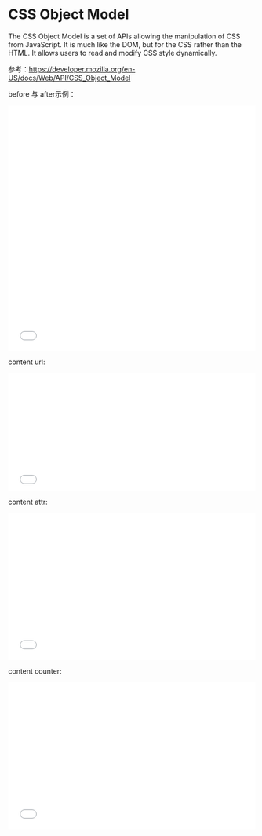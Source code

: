 # CSS Object Model


The CSS Object Model is a set of APIs allowing the manipulation of CSS from JavaScript. It is much like the DOM, but for the CSS rather than the HTML. It allows users to read and modify CSS style dynamically.

参考：https://developer.mozilla.org/en-US/docs/Web/API/CSS_Object_Model

before 与 after示例：
<iframe width="100%" height="500" src="//jsfiddle.net/stonebreaker/zhd3m905/7/embedded/html,result/" allowfullscreen="allowfullscreen" allowpaymentrequest frameborder="0"></iframe>

content url:
<iframe width="100%" height="240" src="//jsfiddle.net/stonebreaker/8qwjgb4t/4/embedded/html,result/" allowfullscreen="allowfullscreen" allowpaymentrequest frameborder="0"></iframe>

content attr:
<iframe width="100%" height="300" src="//jsfiddle.net/stonebreaker/v26hzbof/1/embedded/html,result/" allowfullscreen="allowfullscreen" allowpaymentrequest frameborder="0"></iframe>

content counter:
<iframe width="100%" height="300" src="//jsfiddle.net/stonebreaker/6p2ebwhg/2/embedded/html,result/" allowfullscreen="allowfullscreen" allowpaymentrequest frameborder="0"></iframe>

